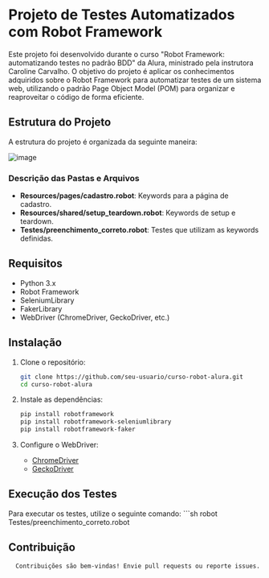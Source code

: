 # Projeto de Testes Automatizados com Robot Framework

Este projeto foi desenvolvido durante o curso "Robot Framework: automatizando testes no padrão BDD" da Alura, ministrado pela instrutora Caroline Carvalho. O objetivo do projeto é aplicar os conhecimentos adquiridos sobre o Robot Framework para automatizar testes de um sistema web, utilizando o padrão Page Object Model (POM) para organizar e reaproveitar o código de forma eficiente.

## Estrutura do Projeto

A estrutura do projeto é organizada da seguinte maneira:

![image](https://github.com/leonesso/Robot-Framework-automatizando-testes/assets/65422524/b37a4470-95aa-4f6a-bee2-781079e9b131)


### Descrição das Pastas e Arquivos

- **Resources/pages/cadastro.robot**: Keywords para a página de cadastro.
- **Resources/shared/setup_teardown.robot**: Keywords de setup e teardown.
- **Testes/preenchimento_correto.robot**: Testes que utilizam as keywords definidas.

## Requisitos

- Python 3.x
- Robot Framework
- SeleniumLibrary
- FakerLibrary
- WebDriver (ChromeDriver, GeckoDriver, etc.)

## Instalação

1. Clone o repositório:
    ```sh
    git clone https://github.com/seu-usuario/curso-robot-alura.git
    cd curso-robot-alura
    ```

2. Instale as dependências:
    ```sh
    pip install robotframework
    pip install robotframework-seleniumlibrary
    pip install robotframework-faker
    ```

3. Configure o WebDriver:
    - [ChromeDriver](https://sites.google.com/a/chromium.org/chromedriver/)
    - [GeckoDriver](https://github.com/mozilla/geckodriver/releases)

## Execução dos Testes

Para executar os testes, utilize o seguinte comando:
      ```sh
      robot Testes/preenchimento_correto.robot

## Contribuição
      Contribuições são bem-vindas! Envie pull requests ou reporte issues.
